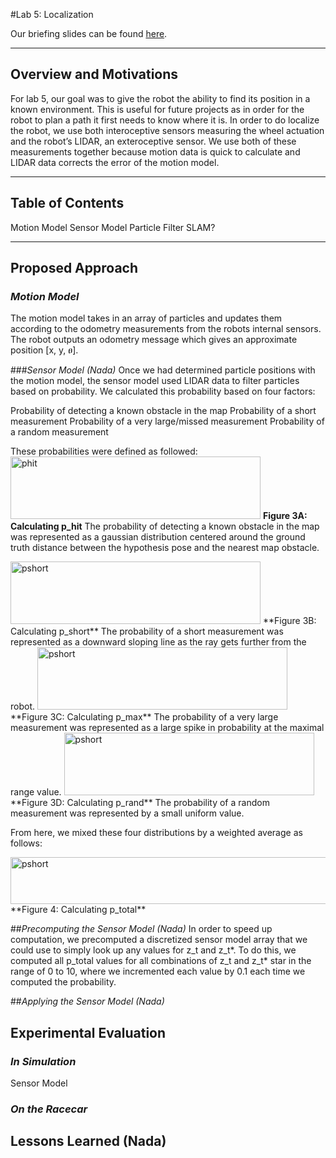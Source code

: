 #Lab 5: Localization

Our briefing slides can be found [here](https://docs.google.com/presentation/d/e/2PACX-1vTX9UHYMN6F9P_uf9IQ6b1OAXbz3sXFKd_jL8gPUZn_0H1Jb4tpJtq0qgGNKi-lr2JAXZma9b8WczIM/embed?start=false&loop=false&delayms=3000).

***

## **Overview and Motivations**
For lab 5, our goal was to give the robot the ability to find its position in a known environment. This is useful for future projects as in order for the robot to plan a path it first needs to know where it is. In order to do localize the robot, we use both interoceptive sensors measuring the wheel actuation and the robot’s LIDAR, an exteroceptive sensor. We use both of these measurements together because motion data is quick to calculate and LIDAR data corrects the error of the motion model. 

***

## Table of Contents
Motion Model
Sensor Model
Particle Filter
SLAM?
***

## **Proposed Approach**
### *Motion Model*
The motion model takes in an array of particles and updates them according to the odometry measurements from the robots internal sensors. The robot outputs an odometry message which gives an approximate position [x, y, ፀ].

###*Sensor Model (Nada)*
Once we had determined particle positions with the motion model, the sensor model used LIDAR data to filter particles based on probability. We calculated this probability based on four factors:

Probability of detecting a known obstacle in the map
Probability of a short measurement
Probability of a very large/missed measurement
Probability of a random measurement

These probabilities were defined as followed:
<img src="https://drive.google.com/uc?export=view&id=1BbGoKBRhd75FGShA9HBLQFdDmKtOmln7" alt="phit" height="100" width="400">
**Figure 3A: Calculating p_hit**
The probability of detecting a known obstacle in the map was represented as a gaussian distribution centered around the ground truth distance between the hypothesis pose and the nearest map obstacle.

<img src="https://drive.google.com/uc?export=view&id=1OcmCqA5pXyZKDzSe_bwgoy-HwejmLkWS" alt="pshort" height="100" width="400">
**Figure 3B: Calculating p_short**
The probability of a short measurement was represented as a downward sloping line as the ray gets further from the robot.

<img src="https://drive.google.com/uc?export=view&id=1N1YYRUOQmxf5M7G9-SabJ45citCjG8av" alt="pshort" height="100" width="400">
**Figure 3C: Calculating p_max**
The probability of a very large measurement was represented as a large spike in probability at the maximal range value.

<img src="https://drive.google.com/uc?export=view&id=10rHN6TO6L8_ED4lO6_n5HDSM0goDL5BL" alt="pshort" height="100" width="400">
**Figure 3D: Calculating p_rand**
The probability of a random measurement was represented by a small uniform value.


From here, we mixed these four distributions by a weighted average as follows:

<img src="https://drive.google.com/uc?export=view&id=17wS-hThxEVmGtmoKbmubv5UmoW5vYJbA" alt="pshort" height="75" width="600">
**Figure 4: Calculating p_total**






##*Precomputing the Sensor Model (Nada)*
In order to speed up computation, we precomputed a discretized sensor model array that we could use to simply look up any values for z_t and z_t*. To do this, we computed all p_total values for all combinations of z_t and z_t* star in the range of 0 to 10, where we incremented each value by 0.1 each time we computed the probability. 


##*Applying the Sensor Model (Nada)*


## **Experimental Evaluation**

### *In Simulation*

Sensor Model


### *On the Racecar*

## **Lessons Learned (Nada)**



